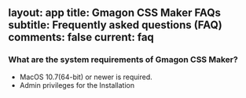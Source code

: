 layout: app
title: Gmagon CSS Maker FAQs
subtitle: Frequently asked questions (FAQ)
comments: false
current: faq
---

### What are the system requirements of Gmagon CSS Maker?
- MacOS 10.7(64-bit) or newer is required.
- Admin privileges for the Installation

